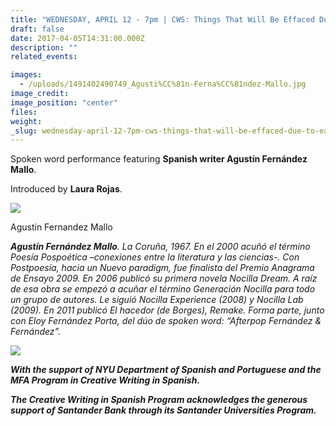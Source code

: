 ```yaml
---
title: "WEDNESDAY, APRIL 12 - 7pm | CWS: Things That Will Be Effaced Due To Earth’s Rotation (Poems, image and sound) - Agustín Fernández Mallo"
draft: false
date: 2017-04-05T14:31:00.000Z
description: ""
related_events:

images:
  - /uploads/1491402490749_Agusti%CC%81n-Ferna%CC%81ndez-Mallo.jpg
image_credit:
image_position: "center"
files:
weight:
_slug: wednesday-april-12-7pm-cws-things-that-will-be-effaced-due-to-earths-rotation-poems-image-and-sound-agustín-fernández-mallo
---
```


Spoken word performance featuring **Spanish writer Agustín Fernández Mallo**.

Introduced by **Laura Rojas**.

![](/uploads/1486507350439_Agusti%CC%81n-Ferna%CC%81ndez-Mallo.jpg)

<figcaption>Agustin Fernandez Mallo</figcaption>



_**Agustín Fernández Mallo**. _La Coruña, 1967\. En el 2000 acuñó el término Poesía Pospoética –conexiones entre la literatura y las ciencias-. Con Postpoesía, hacia un Nuevo paradigm, fue finalista del Premio Anagrama de Ensayo 2009\. En 2006 publicó su primera novela Nocilla Dream. A raíz de esa obra se empezó a acuñar el término Generación Nocilla para todo un grupo de autores. Le siguió Nocilla Experience (2008) y Nocilla Lab (2009). En 2011 publicó El hacedor (de Borges), Remake. Forma parte, junto con Eloy Fernández Porta, del dúo de spoken word: “Afterpop Fernández & Fernández”.__

![](/uploads/1491329609984_Slide1-(2).jpg)

_**With the support of NYU Department of Spanish and Portuguese and the MFA Program in Creative Writing in Spanish.**_

_**The Creative Writing in Spanish Program acknowledges the generous support of Santander Bank through its Santander Universities Program.**_

[![]()](/uploads/1491402633650_Santander-Universities-Logo-250px.jpg)
